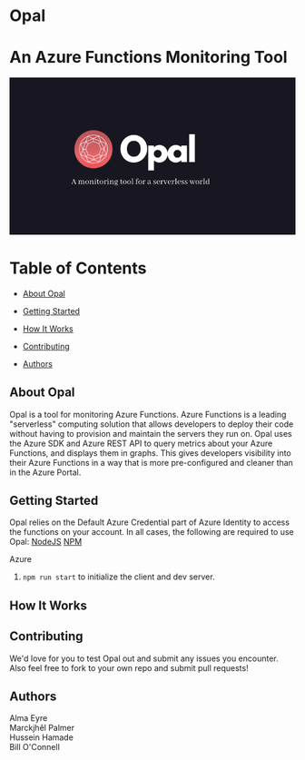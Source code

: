# Opal

# An Azure Functions Monitoring Tool
<p style="text-align:center"><img src="assets/images/opalheader.png"></p>

# Table of Contents

- [About Opal](#about-opal)

- [Getting Started](#getting-started)

- [How It Works](#how-it-works)

- [Contributing](#contributing)

- [Authors](#authors)

## About Opal

Opal is a tool for monitoring Azure Functions. Azure Functions is a leading "serverless" computing solution that allows developers to deploy their code without having to provision and maintain the servers they run on. Opal uses the Azure SDK and Azure REST API to query metrics about your Azure Functions, and displays them in graphs. This gives developers visibility into their Azure Functions in a way that is more pre-configured and cleaner than in the Azure Portal.

## Getting Started
Opal relies on the Default Azure Credential part of Azure Identity to access the functions on your account. In all cases, the following are required to use Opal:
[NodeJS](https://nodejs.org/en/)
[NPM](https://www.npmjs.com/)

Azure 
1. ``npm run start`` to initialize the client and dev server.

## How It Works

## Contributing

We'd love for you to test Opal out and submit any issues you encounter. Also feel free to fork to your own repo and submit pull requests!

## Authors
Alma Eyre<br>
Marckjhêl Palmer<br>
Hussein Hamade<br>
Bill O'Connell<br>
